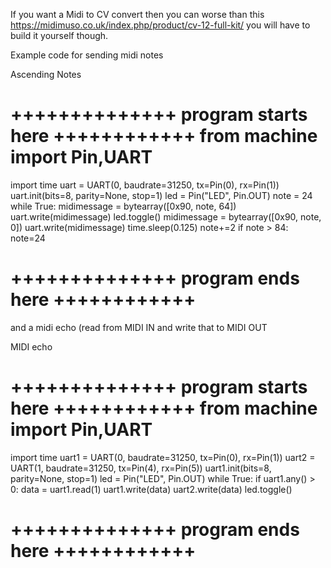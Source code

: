 If you want a Midi to CV convert then you can worse than this https://midimuso.co.uk/index.php/product/cv-12-full-kit/ you will have to build it yourself though. 

Example code for sending midi notes 

Ascending Notes
# ++++++++++++++ program starts here ++++++++++++ from machine import Pin,UART
import time
uart = UART(0, baudrate=31250, tx=Pin(0), rx=Pin(1)) uart.init(bits=8, parity=None, stop=1)
led = Pin("LED", Pin.OUT) note = 24
while True:
midimessage = bytearray([0x90, note, 64]) uart.write(midimessage)
led.toggle()
midimessage = bytearray([0x90, note, 0]) uart.write(midimessage)
time.sleep(0.125)
note+=2
if note > 84:
note=24
# ++++++++++++++ program ends here ++++++++++++

and a midi echo (read from MIDI IN and write that to MIDI OUT 

MIDI echo
# ++++++++++++++ program starts here ++++++++++++ from machine import Pin,UART
import time
uart1 = UART(0, baudrate=31250, tx=Pin(0), rx=Pin(1)) uart2 = UART(1, baudrate=31250, tx=Pin(4), rx=Pin(5)) uart1.init(bits=8, parity=None, stop=1)
led = Pin("LED", Pin.OUT)
while True:
if uart1.any() > 0:
data = uart1.read(1) uart1.write(data) uart2.write(data) led.toggle()
# ++++++++++++++ program ends here ++++++++++++

